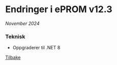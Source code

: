 # Endringer i ePROM v12.3
*November 2024*

### Teknisk
- Oppgraderer til .NET 8
    
[Tilbake](./Releaselist)
